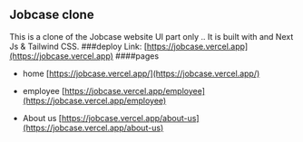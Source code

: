 ## Jobcase clone 
This is a clone of the Jobcase website UI part only .. It is built with and Next Js & Tailwind CSS.
###deploy Link:
[https://jobcase.vercel.app](https://jobcase.vercel.app)
####pages
- home [https://jobcase.vercel.app/](https://jobcase.vercel.app/)

- employee [https://jobcase.vercel.app/employee](https://jobcase.vercel.app/employee)
- About us [https://jobcase.vercel.app/about-us](https://jobcase.vercel.app/about-us)